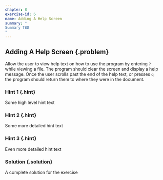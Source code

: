 ```yaml
---
chapter: 8
exercise-id: 6
name: Adding A Help Screen
summary: "
Summary TBD
"
---
```


## Adding A Help Screen {.problem}

Allow the user to view help text on how to use the program by entering `?` while
viewing a file. The program should clear the screen and display a help
message. Once the user scrolls past the end of the help text, or presses `q` the
program should return them to where they were in the document.

### Hint 1 {.hint}

Some high level hint text

### Hint 2 {.hint}

Some more detailed hint text

### Hint 3 {.hint}

Even more detailed hint text

### Solution {.solution}

A complete solution for the exercise
